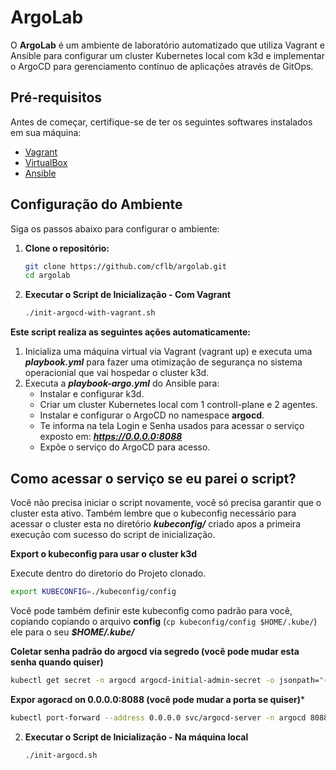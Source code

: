 # ArgoLab

O **ArgoLab** é um ambiente de laboratório automatizado que utiliza Vagrant e Ansible para configurar um cluster Kubernetes local com k3d e implementar o ArgoCD para gerenciamento contínuo de aplicações através de GitOps.

## Pré-requisitos

Antes de começar, certifique-se de ter os seguintes softwares instalados em sua máquina:

- [Vagrant](https://www.vagrantup.com/downloads)
- [VirtualBox](https://www.virtualbox.org/wiki/Downloads)
- [Ansible](https://docs.ansible.com/ansible/latest/installation_guide/intro_installation.html)

## Configuração do Ambiente

Siga os passos abaixo para configurar o ambiente:

1. **Clone o repositório:**

   ```bash
   git clone https://github.com/cflb/argolab.git
   cd argolab

2. **Executar o Script de Inicialização - Com Vagrant**

    ```bash
    ./init-argocd-with-vagrant.sh
    ```

**Este script realiza as seguintes ações automaticamente:**

1. Inicializa uma máquina virtual via Vagrant (vagrant up) e executa uma ***playbook.yml*** para fazer uma otimização de segurança no sistema operacionial que vai hospedar o cluster k3d.
2. Executa a ***playbook-argo.yml*** do Ansible para:
    - Instalar e configurar k3d.
    - Criar um cluster Kubernetes local com 1 controll-plane e 2 agentes.
    - Instalar e configurar o ArgoCD no namespace **argocd**.
    - Te informa na tela Login e Senha usados para acessar o serviço exposto em: ***https://0.0.0.0:8088***
    - Expõe o serviço do ArgoCD para acesso.

## Como acessar o serviço se eu parei o script?

Você não precisa iniciar o script novamente, você só precisa garantir que o cluster esta ativo. Também lembre que o kubeconfig necessário para acessar o cluster esta no diretório ***kubeconfig/*** criado apos a primeira execução com sucesso do script de inicialização.

**Export o kubeconfig para usar o cluster k3d**

Execute dentro do diretorio do Projeto clonado.

```bash
export KUBECONFIG=./kubeconfig/config
```

Você pode também definir este kubeconfig como padrão para você, copiando copiando o arquivo **config** (```cp kubeconfig/config $HOME/.kube/```) ele para o seu ***$HOME/.kube/***

**Coletar senha padrão do argocd via segredo (você pode mudar esta senha quando quiser)**

```bash
kubectl get secret -n argocd argocd-initial-admin-secret -o jsonpath="{.data.password}" | base64 --decode
```

**Expor agoracd on 0.0.0.0:8088 (você pode mudar a porta se quiser)***

```bash
kubectl port-forward --address 0.0.0.0 svc/argocd-server -n argocd 8088:443
```

2. **Executar o Script de Inicialização - Na máquina local**

    ```bash
    ./init-argocd.sh
    ```